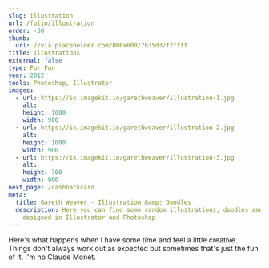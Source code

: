 ```yaml
---
slug: illustration
url: /folio/illustration
order: -30
thumb:
  url: //via.placeholder.com/800x600/7b35d3/ffffff
title: Illustrations
external: false
type: For Fun
year: 2012
tools: Photoshop, Illustrator
images:
  - url: https://ik.imagekit.io/garethweaver/illustration-1.jpg
    alt:
    height: 1000
    width: 900
  - url: https://ik.imagekit.io/garethweaver/illustration-2.jpg
    alt:
    height: 1000
    width: 900
  - url: https://ik.imagekit.io/garethweaver/illustration-3.jpg
    alt:
    height: 700
    width: 900
next_page: /cashbackcard
meta:
  title: Gareth Weaver - Illustration &amp; Doodles
  description: Here you can find some random illustrations, doodles and art
    designed in Illustrator and Photoshop
---
```

Here's what happens when I have some time and feel a little creative.
Things don't always work out as expected but sometimes that's just the fun of
it. I'm no Claude Monet.
